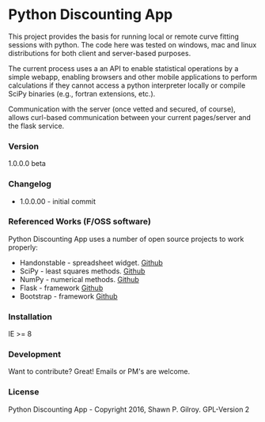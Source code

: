 # Python Discounting App
This project provides the basis for running local or remote curve fitting sessions with python.  The code here was tested on windows, mac and linux distributions for both client and server-based purposes.

The current process uses a an API to enable statistical operations by a simple webapp, enabling browsers and other mobile applications to perform calculations if they cannot access a python interpreter locally or compile SciPy binaries (e.g., fortran extensions, etc.).

Communication with the server (once vetted and secured, of course), allows curl-based communication between your current pages/server and the flask service.

### Version
1.0.0.0 beta

### Changelog
 * 1.0.0.00 - initial commit

### Referenced Works (F/OSS software)
Python Discounting App uses a number of open source projects to work properly:
* Handonstable - spreadsheet widget. [Github](https://github.com/handsontable/handsontable)
* SciPy - least squares methods. [Github](https://github.com/scipy/scipy)
* NumPy - numerical methods. [Github](https://github.com/numpy/numpy)
* Flask - framework [Github](https://github.com/pallets/flask)
* Bootstrap - framework [Github](https://github.com/twbs/bootstrap)

### Installation
IE >= 8

### Development
Want to contribute? Great! Emails or PM's are welcome.

### License
Python Discounting App - Copyright 2016, Shawn P. Gilroy. GPL-Version 2